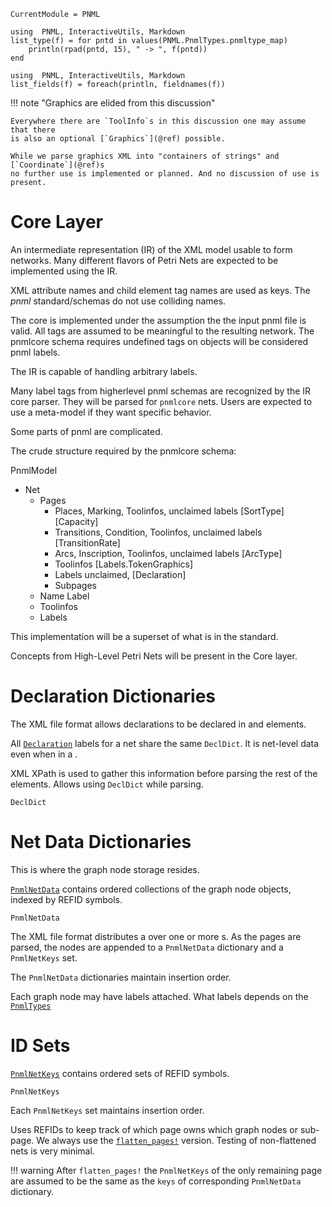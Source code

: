 ```@meta
CurrentModule = PNML
```

```@setup types
using  PNML, InteractiveUtils, Markdown
list_type(f) = for pntd in values(PNML.PnmlTypes.pnmltype_map)
    println(rpad(pntd, 15), " -> ", f(pntd))
end
```

```@setup fields
using  PNML, InteractiveUtils, Markdown
list_fields(f) = foreach(println, fieldnames(f))
```

!!! note "Graphics are elided from this discussion"

	Everywhere there are `ToolInfo`s in this discussion one may assume that there
	is also an optional [`Graphics`](@ref) possible.

	While we parse graphics XML into "containers of strings" and [`Coordinate`](@ref)s
	no further use is implemented or planned. And no discussion of use is present.

# Core Layer

An intermediate representation (IR) of the XML model usable to form networks.
Many different flavors of Petri Nets are expected to be implemented using the IR.

XML attribute names and child element tag names are used as keys.
The _pnml_ standard/schemas do not use colliding names.

The core is implemented under the assumption the the input pnml file is valid.
All tags are assumed to be meaningful to the resulting network.
The pnmlcore schema requires undefined tags on objects will be considered pnml labels.

The IR is capable of handling arbitrary labels.

Many label tags from higherlevel pnml schemas are recognized by the IR core parser.
They will be parsed for `pnmlcore` nets. Users are expected to use a meta-model
if they want specific behavior.

Some parts of pnml are complicated.

The crude structure required by the pnmlcore schema:

PnmlModel
- Net
  * Pages
    - Places, Marking, Toolinfos, unclaimed labels  [SortType] [Capacity]
    - Transitions, Condition, Toolinfos, unclaimed labels [TransitionRate]
    - Arcs, Inscription, Toolinfos, unclaimed labels [ArcType]
    - Toolinfos [Labels.TokenGraphics]
    - Labels unclaimed, [Declaration]
    - Subpages
  * Name Label
  * Toolinfos
  * Labels

 This implementation will be a superset of what is in the standard.

Concepts from High-Level Petri Nets will be present in the Core layer.

# Declaration Dictionaries

The XML file format allows declarations to be declared in <net> and <page> elements.

All [`Declaration`](@ref) labels for a net share the same `DeclDict`.
It is net-level data even when in a <page>.

XML XPath is used to gather this information before parsing the rest of the elements.
Allows using `DeclDict` while parsing.

```@docs; canonical=false
DeclDict
```

# Net Data Dictionaries

This is where the graph node storage resides.

 [`PnmlNetData`](@ref) contains ordered collections of the graph node objects, indexed by REFID symbols.

```@docs; canonical=false
PnmlNetData
```

The XML file format distributes a <net> over one or more <page>s. As the pages are parsed,
the nodes are appended to a `PnmlNetData` dictionary and a `PnmlNetKeys` set.

The `PnmlNetData` dictionaries maintain insertion order.

Each graph node may have labels attached.
What labels depends on the [`PnmlTypes`](@ref)

# ID Sets

[`PnmlNetKeys`](@ref) contains ordered sets of REFID symbols.

```@docs; canonical=false
PnmlNetKeys
```

Each `PnmlNetKeys` set maintains insertion order.

Uses REFIDs to keep track of which page owns which graph nodes or sub-page.
We always use the [`flatten_pages!`](@ref) version.
Testing of non-flattened nets is very minimal.

!!! warning
    After `flatten_pages!` the `PnmlNetKeys` of the only remaining page are assumed to be the same as the `keys` of corresponding `PnmlNetData` dictionary.
